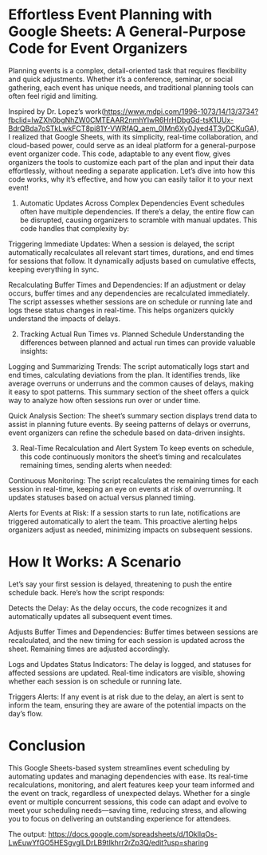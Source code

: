 # Effortless Event Planning with Google Sheets: A General-Purpose Code for Event Organizers

Planning events is a complex, detail-oriented task that requires flexibility and quick adjustments. Whether it’s a conference, seminar, or social gathering, each event has unique needs, and traditional planning tools can often feel rigid and limiting.

Inspired by Dr. Lopez’s work(https://www.mdpi.com/1996-1073/14/13/3734?fbclid=IwZXh0bgNhZW0CMTEAAR2nmhYIwR6HrHDbgGd-tsK1UUx-BdrQBda7oSTkLwkFCT8pi81Y-VWRfAQ_aem_0lMn6Xy0Jyed4T3yDCKuGA), I realized that Google Sheets, with its simplicity, real-time collaboration, and cloud-based power, could serve as an ideal platform for a general-purpose event organizer code. This code, adaptable to any event flow, gives organizers the tools to customize each part of the plan and input their data effortlessly, without needing a separate application. Let’s dive into how this code works, why it’s effective, and how you can easily tailor it to your next event! 

1. Automatic Updates Across Complex Dependencies
Event schedules often have multiple dependencies. If there’s a delay, the entire flow can be disrupted, causing organizers to scramble with manual updates. This code handles that complexity by:

Triggering Immediate Updates: When a session is delayed, the script automatically recalculates all relevant start times, durations, and end times for sessions that follow. It dynamically adjusts based on cumulative effects, keeping everything in sync.

Recalculating Buffer Times and Dependencies: If an adjustment or delay occurs, buffer times and any dependencies are recalculated immediately. The script assesses whether sessions are on schedule or running late and logs these status changes in real-time. This helps organizers quickly understand the impacts of delays.

2. Tracking Actual Run Times vs. Planned Schedule
Understanding the differences between planned and actual run times can provide valuable insights:

Logging and Summarizing Trends: The script automatically logs start and end times, calculating deviations from the plan. It identifies trends, like average overruns or underruns and the common causes of delays, making it easy to spot patterns. This summary section of the sheet offers a quick way to analyze how often sessions run over or under time.

Quick Analysis Section: The sheet’s summary section displays trend data to assist in planning future events. By seeing patterns of delays or overruns, event organizers can refine the schedule based on data-driven insights.

3. Real-Time Recalculation and Alert System
To keep events on schedule, this code continuously monitors the sheet’s timing and recalculates remaining times, sending alerts when needed:

Continuous Monitoring: The script recalculates the remaining times for each session in real-time, keeping an eye on events at risk of overrunning. It updates statuses based on actual versus planned timing.

Alerts for Events at Risk: If a session starts to run late, notifications are triggered automatically to alert the team. This proactive alerting helps organizers adjust as needed, minimizing impacts on subsequent sessions.

# How It Works: A Scenario
Let’s say your first session is delayed, threatening to push the entire schedule back. Here’s how the script responds:

Detects the Delay: As the delay occurs, the code recognizes it and automatically updates all subsequent event times.

Adjusts Buffer Times and Dependencies: Buffer times between sessions are recalculated, and the new timing for each session is updated across the sheet. Remaining times are adjusted accordingly.

Logs and Updates Status Indicators: The delay is logged, and statuses for affected sessions are updated. Real-time indicators are visible, showing whether each session is on schedule or running late.

Triggers Alerts: If any event is at risk due to the delay, an alert is sent to inform the team, ensuring they are aware of the potential impacts on the day’s flow.

# Conclusion
This Google Sheets-based system streamlines event scheduling by automating updates and managing dependencies with ease. Its real-time recalculations, monitoring, and alert features keep your team informed and the event on track, regardless of unexpected delays. Whether for a single event or multiple concurrent sessions, this code can adapt and evolve to meet your scheduling needs—saving time, reducing stress, and allowing you to focus on delivering an outstanding experience for attendees.

The output:
https://docs.google.com/spreadsheets/d/1OkllqOs-LwEuwYfGO5HESgvglLDrLB9tIkhrr2rZp3Q/edit?usp=sharing
